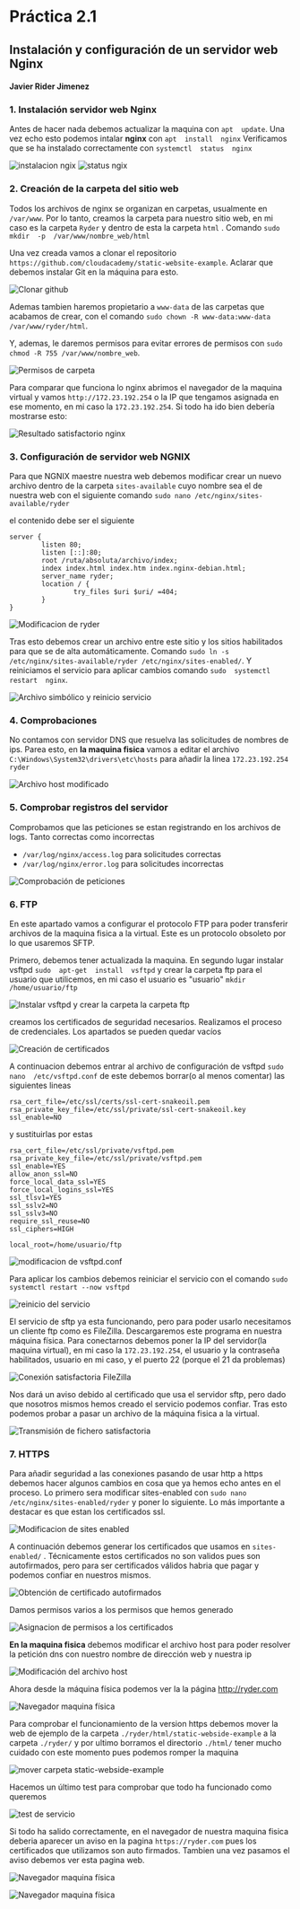 
# Práctica 2.1 
## Instalación y configuración de un servidor web Nginx
#### Javier Rider Jimenez


### 1. Instalación servidor web Nginx


Antes de hacer nada debemos actualizar la maquina con `apt  update`. Una vez echo esto podemos intalar **nginx** con `apt  install  nginx`
Verificamos que se ha instalado correctamente con `systemctl  status  nginx`


![instalacion ngix](Imagenes/screenshot.1.jpg)
![status ngix](Imagenes/screenshot.2.jpg)


### 2.  Creación de la carpeta del sitio web

Todos los archivos de nginx se organizan en carpetas, usualmente en `/var/www`. Por lo tanto, creamos la carpeta para nuestro sitio web, en mi caso es la carpeta `Ryder` y dentro de esta la carpeta `html`  . Comando `sudo mkdir  -p  /var/www/nombre_web/html` 

Una vez creada vamos a clonar el repositorio `https://github.com/cloudacademy/static-website-example`. Aclarar que debemos instalar Git en la máquina para esto.

![Clonar github](Imagenes/screenshot.3.jpg)

Ademas tambien haremos propietario a `www-data` de las carpetas que acabamos de crear, con el comando `sudo chown -R www-data:www-data /var/www/ryder/html`. 

Y, ademas, le daremos permisos para evitar errores de permisos con `sudo chmod -R 755 /var/www/nombre_web`.

![Permisos de carpeta](Imagenes/screenshot.4.jpg)

Para comparar que funciona lo nginx abrimos el navegador de la maquina virtual y vamos `http://172.23.192.254` o la IP que tengamos asignada en ese momento, en mi caso la `172.23.192.254`. Si todo ha ido bien debería mostrarse esto:

![Resultado satisfactorio nginx](Imagenes/screenshot.5.jpg)

### 3. Configuración de servidor web NGNIX
Para que NGNIX maestre nuestra web debemos modificar crear un nuevo archivo dentro de la carpeta `sites-available` cuyo nombre sea el de nuestra web con el siguiente comando `sudo nano /etc/nginx/sites-available/ryder `

el contenido debe ser el siguiente

```
server {
        listen 80;
        listen [::]:80;
        root /ruta/absoluta/archivo/index;
        index index.html index.htm index.nginx-debian.html;
        server_name ryder;
        location / {
                try_files $uri $uri/ =404;
        }
}
```

![Modificacion de ryder](Imagenes/screenshot.6.jpg)

Tras esto debemos crear un archivo entre este sitio y los sitios habilitados para que se de alta automáticamente. Comando `sudo ln -s /etc/nginx/sites-available/ryder /etc/nginx/sites-enabled/`. Y reiniciamos el servicio para aplicar cambios comando `sudo  systemctl  restart  nginx`.

![Archivo simbólico y reinicio servicio ](Imagenes/screenshot.7.jpg)

### 4. Comprobaciones
No contamos con servidor DNS que resuelva las solicitudes de nombres de ips. Parea esto, en **la maquina fisica** vamos a editar el archivo `C:\Windows\System32\drivers\etc\hosts` para añadir la linea `172.23.192.254 ryder` 

![Archivo host modificado ](Imagenes/screenshot.8.jpg)

### 5.  Comprobar registros del servidor
Comprobamos que las peticiones se estan registrando en los archivos de logs. Tanto correctas como incorrectas
- `/var/log/nginx/access.log` para solicitudes correctas
- `/var/log/nginx/error.log` para solicitudes incorrectas 

![Comprobación de peticiones](Imagenes/screenshot.9.jpg)

### 6. FTP
En este apartado vamos a configurar el protocolo FTP para poder transferir archivos de la maquina fisica a la virtual. Este es un protocolo obsoleto por lo que usaremos SFTP.

Primero, debemos tener actualizada la maquina. En segundo lugar instalar vsftpd `sudo  apt-get  install  vsftpd` y crear la carpeta ftp para el usuario que utilicemos, en mi caso el usuario es "usuario" `mkdir  /home/usuario/ftp`

![Instalar vsftpd y crear la carpeta la carpeta ftp](Imagenes/screenshot.10.jpg)

creamos los certificados de seguridad necesarios. Realizamos el proceso de credenciales. Los apartados se pueden quedar vacíos

![Creación de certificados](Imagenes/screenshot.11.jpg)

A continuacion debemos entrar al archivo de configuración de vsftpd `sudo  nano  /etc/vsftpd.conf` de este debemos borrar(o al menos comentar) las siguientes lineas

    rsa_cert_file=/etc/ssl/certs/ssl-cert-snakeoil.pem
    rsa_private_key_file=/etc/ssl/private/ssl-cert-snakeoil.key
    ssl_enable=NO

y sustituirlas por estas

    rsa_cert_file=/etc/ssl/private/vsftpd.pem
    rsa_private_key_file=/etc/ssl/private/vsftpd.pem
    ssl_enable=YES
    allow_anon_ssl=NO
    force_local_data_ssl=YES
    force_local_logins_ssl=YES
    ssl_tlsv1=YES
    ssl_sslv2=NO
    ssl_sslv3=NO
    require_ssl_reuse=NO
    ssl_ciphers=HIGH
    
    local_root=/home/usuario/ftp

![modificacion de vsftpd.conf](Imagenes/screenshot.12.jpg)

Para aplicar los cambios debemos reiniciar el servicio con el comando `sudo systemctl restart --now vsftpd`

![reinicio del servicio](Imagenes/screenshot.13.jpg)

El servicio de sftp ya esta funcionando, pero para poder usarlo necesitamos un cliente ftp como es FileZilla. Descargaremos este programa en nuestra máquina física. Para conectarnos debemos poner la IP del servidor(la maquina virtual), en mi caso la `172.23.192.254`, el usuario y la contraseña habilitados, usuario en mi caso, y el puerto 22 (porque el 21 da problemas)

![Conexión satisfactoria FileZilla](Imagenes/screenshot.14.jpg)

Nos dará un aviso debido al certificado que usa el servidor sftp, pero dado que nosotros mismos hemos creado el servicio podemos confiar. Tras esto podemos probar a pasar un archivo de la máquina fisica a la virtual.

![Transmisión de fichero satisfactoria](Imagenes/screenshot.16.jpg)

### 7. HTTPS

Para añadir seguridad a las conexiones pasando de usar http a https debemos hacer algunos cambios en cosa que ya hemos echo antes en el proceso. Lo primero sera modificar sites-enabled con `sudo nano /etc/nginx/sites-enabled/ryder` y poner lo siguiente.  Lo más importante a destacar es que estan los certificados ssl.

![Modificacion de sites enabled](Imagenes/screenshot.17.jpg)

A continuación debemos generar los certificados que usamos en `sites-enabled/` . Técnicamente estos certificados no son validos pues son autofirmados, pero para ser certificados válidos habria que pagar y podemos confiar en nuestros mismos.

![Obtención de certificado autofirmados](Imagenes/screenshot.18.jpg)

Damos permisos varios a los permisos que hemos generado

![Asignacion de permisos a los certificados](Imagenes/screenshot.19.jpg)

**En la maquina fisica** debemos modificar el archivo host para poder resolver la petición dns con nuestro nombre de dirección web y nuestra ip 

![Modificación del archivo host ](Imagenes/screenshot.20.jpg)

Ahora desde la máquina física podemos ver la la página http://ryder.com

![Navegador maquina física](Imagenes/screenshot.21.jpg)

Para comprobar el funcionamiento de la version https debemos mover la web de ejemplo de la carpeta `./ryder/html/static-webside-example` a la carpeta `./ryder/` y por ultimo borramos el directorio `./html/` tener mucho cuidado con este momento pues podemos romper la maquina

![mover carpeta static-webside-example](Imagenes/screenshot.23.jpg)

Hacemos un último test para comprobar que todo ha funcionado como queremos 

![test de servicio](Imagenes/screenshot.24.jpg)


Si todo ha salido correctamente, en el navegador de nuestra maquina fisica deberia aparecer un aviso en la pagina `https://ryder.com` pues los certificados que utilizamos son auto firmados. Tambien una vez pasamos el aviso debemos ver esta pagina web.

![Navegador maquina física](Imagenes/screenshot.22.jpg)

![Navegador maquina física](Imagenes/screenshot.25.jpg)

